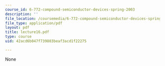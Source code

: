```yaml
---
course_id: 6-772-compound-semiconductor-devices-spring-2003
description: ''
file_location: /coursemedia/6-772-compound-semiconductor-devices-spring-2003/42acd6b047f739803beaf3acd1f22275_lecture16.pdf
file_type: application/pdf
layout: pdf
title: lecture16.pdf
type: course
uid: 42acd6b047f739803beaf3acd1f22275

---
```

None